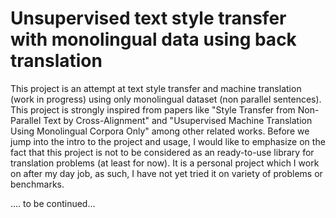 # Unsupervised text style transfer with monolingual data using back translation

This project is an attempt at text style transfer and machine translation (work in progress) using only monolingual dataset (non parallel sentences). This project is strongly inspired from papers like "Style Transfer from Non-Parallel Text by Cross-Alignment" and "Usupervised Machine Translation Using Monolingual Corpora Only" among other related works. Before we jump into the intro to the project and usage, I would like to emphasize on the fact that this project is not to be considered as an ready-to-use library for translation problems (at least for now). It is a personal project which I work on after my day job, as such, I have not yet tried it on variety of problems or benchmarks.

.... to be continued...
